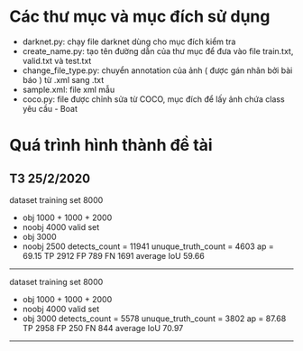 # Các thư mục và mục đích sử dụng
* darknet.py: chạy file darknet dùng cho mục đích kiểm tra
* create_name.py: tạo tên đường dẫn của thư mục để đưa vào file train.txt, valid.txt và test.txt
* change_file_type.py: chuyển annotation của ảnh ( được gán nhãn bởi bài báo ) từ .xml sang .txt
* sample.xml: file xml mẫu
* coco.py: file được chỉnh sửa từ COCO, mục đích để lấy ảnh chứa class yêu cầu - Boat
# Quá trình hình thành đề tài
## T3 25/2/2020 
dataset
training set 8000
* obj 1000 + 1000 + 2000
* noobj 4000 
valid set 
* obj 3000
* noobj 2500
detects_count = 11941 
unuque_truth_count = 4603
ap = 69.15
TP 2912
FP 789
FN 1691
average IoU 59.66
---
dataset
training set 8000
* obj 1000 + 1000 + 2000
* noobj 4000 
valid set 
* obj 3000
detects_count = 5578
unuque_truth_count = 3802
ap = 87.68
TP 2958
FP 250
FN 844
average IoU 70.97
---
